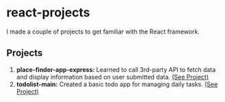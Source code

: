 # react-projects
 
I made a couple of projects to get familiar with the React framework.

## Projects
1. **place-finder-app-express:** Learned to call 3rd-party API to fetch data and display information based on user submitted data. [(See Project)](https://github.com/tinary/react-projects/tree/master/place-finder-app-express)
2. **todolist-main:** Created a basic todo app for managing daily tasks. [(See Project)](https://github.com/tinary/react-projects/tree/master/todolist-main)
